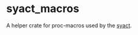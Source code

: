 # syact_macros

[syact]: https://github.com/SamueLNoesslboeck/syact

A helper crate for proc-macros used by the [syact].